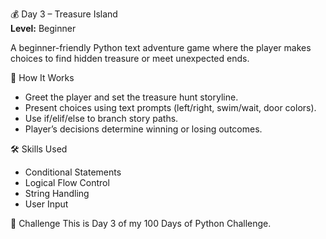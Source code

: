 💰 Day 3 – Treasure Island  
**Level:** Beginner  

A beginner-friendly Python text adventure game where the player makes choices to find hidden treasure or meet unexpected ends.

🚀 How It Works
- Greet the player and set the treasure hunt storyline.
- Present choices using text prompts (left/right, swim/wait, door colors).
- Use if/elif/else to branch story paths.
- Player’s decisions determine winning or losing outcomes.

🛠 Skills Used
- Conditional Statements
- Logical Flow Control
- String Handling
- User Input

📅 Challenge
This is Day 3 of my 100 Days of Python Challenge.
